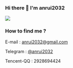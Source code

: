 ### Hi there 👋 I'm anrui2032

[![](https://github-readme-stats.vercel.app/api?username=anrui2032)](https://github.com/anrui2032)

### How to find me ?

E-mail : anrui2032@gmail.com

Telegram : [@anrui2032](https://t.me/anrui2032)

Tencent-QQ : 2928694424
